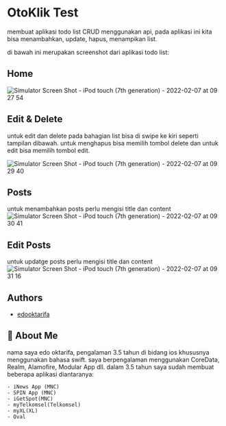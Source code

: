 
# OtoKlik Test

membuat aplikasi todo list CRUD menggunakan api, pada aplikasi ini kita bisa menambahkan, update, hapus, menampikan list.

di bawah ini merupakan screenshot dari aplikasi todo list:

## Home

![Simulator Screen Shot - iPod touch (7th generation) - 2022-02-07 at 09 27 54](https://user-images.githubusercontent.com/70421797/152715283-479f6183-197f-4341-97ae-d816e7820db4.png)

## Edit & Delete
untuk edit dan delete pada bahagian list bisa di swipe ke kiri seperti tampilan dibawah. untuk menghapus bisa memilih tombol delete dan untuk edit bisa memilih tombol edit.

![Simulator Screen Shot - iPod touch (7th generation) - 2022-02-07 at 09 29 40](https://user-images.githubusercontent.com/70421797/152715458-df739d22-2346-4f02-8838-d33016c93b21.png)

## Posts
untuk menambahkan posts perlu mengisi title dan content
![Simulator Screen Shot - iPod touch (7th generation) - 2022-02-07 at 09 30 41](https://user-images.githubusercontent.com/70421797/152715516-f1fe3871-849f-4d24-91da-079acce494ac.png)

## Edit Posts
untuk updatge posts perlu mengisi title dan content
![Simulator Screen Shot - iPod touch (7th generation) - 2022-02-07 at 09 31 16](https://user-images.githubusercontent.com/70421797/152715573-62ee5938-a4d5-499a-9db2-9132cb2dd6c7.png)


## Authors

- [edooktarifa](https://github.com/edooktarifa)


## 🚀 About Me
nama saya edo oktarifa, pengalaman 3.5 tahun di bidang ios khususnya menggunakan bahasa swift. saya berpengalaman menggunakan CoreData, Realm, Alamofire, Modular App dll. dalam 3.5 tahun saya sudah membuat beberapa aplikasi diantaranya:

    - iNews App (MNC)
    - SPIN App (MNC)
    - iGetSpot(MNC)
    - myTelkomsel(Telkomsel)
    - myXL(XL)
    - Oval

